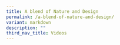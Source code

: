 ```yaml
---
title: A blend of Nature and Design
permalink: /a-blend-of-nature-and-design/
variant: markdown
description: ""
third_nav_title: Videos
---
```

